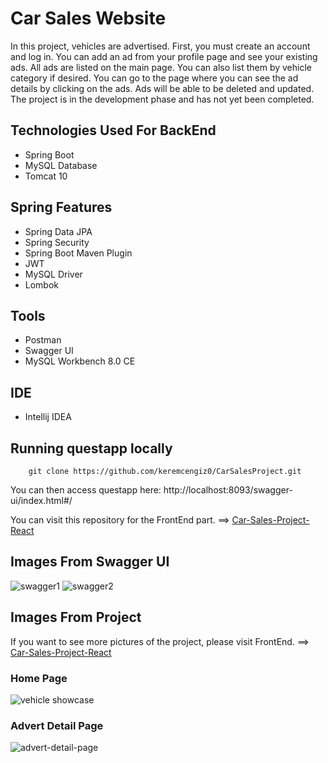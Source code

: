# Car Sales Website


In this project, vehicles are advertised. First, you must create an account and log in. You can add an ad from your profile page and see your existing ads. All ads are listed on the main page. You can also list them by vehicle category if desired. You can go to the page where you can see the ad details by clicking on the ads. Ads will be able to be deleted and updated. The project is in the development phase and has not yet been completed. 

## Technologies Used For BackEnd
- Spring Boot
- MySQL Database
- Tomcat 10

## Spring Features
- Spring Data JPA
- Spring Security
- Spring Boot Maven Plugin
- JWT
- MySQL Driver
- Lombok

## Tools
- Postman
- Swagger UI
- MySQL Workbench 8.0 CE

## IDE
- Intellij IDEA

## Running questapp locally
```
	git clone https://github.com/keremcengiz0/CarSalesProject.git
```

You can then access questapp here: http://localhost:8093/swagger-ui/index.html#/

You can visit this repository for the FrontEnd part. ==> [Car-Sales-Project-React](https://github.com/keremcengiz0/CarSalesProject-react)

## Images From Swagger UI

![swagger1](https://user-images.githubusercontent.com/112478277/215495236-f7d7f2b1-d6d1-4c34-b9ed-a3d4af87b042.png)
![swagger2](https://user-images.githubusercontent.com/112478277/215495255-0850d864-87f1-4b9c-9129-0c0b157375a0.png)

## Images From Project
If you want to see more pictures of the project, please visit FrontEnd. ==> [Car-Sales-Project-React](https://github.com/keremcengiz0/CarSalesProject-react)

### Home Page
![vehicle showcase](https://user-images.githubusercontent.com/112478277/215495540-62625a01-8fa6-4bf9-b91c-eea168f3df13.png)

### Advert Detail Page
![advert-detail-page](https://user-images.githubusercontent.com/112478277/215495684-88bfd4ff-d4c1-442d-aec2-8cb4a7adcd82.png)


